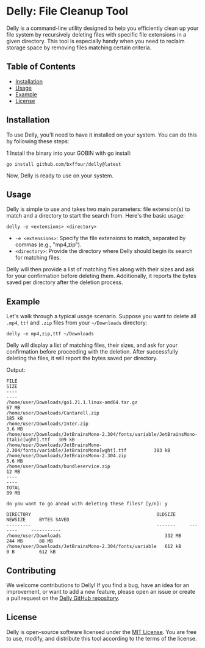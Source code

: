 # Delly: File Cleanup Tool

Delly is a command-line utility designed to help you efficiently clean up your file system by recursively deleting files with specific file extensions in a given directory. This tool is especially handy when you need to reclaim storage space by removing files matching certain criteria.

## Table of Contents

- [Installation](#installation)
- [Usage](#usage)
- [Example](#example)
- [License](#license)

## Installation

To use Delly, you'll need to have it installed on your system. You can do this by following these steps:

1 Install the binary into your GOBIN with go install:

   ```shell
   go install github.com/bxffour/delly@latest
   ```

Now, Delly is ready to use on your system.

## Usage

Delly is simple to use and takes two main parameters: file extension(s) to match and a directory to start the search from. Here's the basic usage:

```shell
delly -e <extensions> <directory>
```

- `-e <extensions>`: Specify the file extensions to match, separated by commas (e.g., "mp4,zip").
- `<directory>`: Provide the directory where Delly should begin its search for matching files.

Delly will then provide a list of matching files along with their sizes and ask for your confirmation before deleting them. Additionally, it reports the bytes saved per directory after the deletion process.

## Example

Let's walk through a typical usage scenario. Suppose you want to delete all `.mp4`, `ttf` and `.zip` files from your `~/Downloads` directory:

```shell
delly -e mp4,zip,ttf ~/Downloads
```

Delly will display a list of matching files, their sizes, and ask for your confirmation before proceeding with the deletion. After successfully deleting the files, it will report the bytes saved per directory.

Output:

```shell
FILE                                                                                  SIZE
----                                                                                  ----
/home/user/Downloads/go1.21.1.linux-amd64.tar.gz                                         67 MB
/home/user/Downloads/Cantarell.zip                                                       185 kB
/home/user/Downloads/Inter.zip                                                           3.6 MB
/home/user/Downloads/JetBrainsMono-2.304/fonts/variable/JetBrainsMono-Italic[wght].ttf   309 kB
/home/user/Downloads/JetBrainsMono-2.304/fonts/variable/JetBrainsMono[wght].ttf          303 kB
/home/user/Downloads/JetBrainsMono-2.304.zip                                             5.6 MB
/home/user/Downloads/bundleservice.zip                                                   12 MB
----                                                                                  ----
TOTAL                                                                                 89 MB

do you want to go ahead with deleting these files? [y/n]: y

DIRECTORY                                              OLDSIZE     NEWSIZE     BYTES SAVED
---------                                              -------     -------     -----------
/home/user/Downloads                                      332 MB      244 MB      88 MB
/home/user/Downloads/JetBrainsMono-2.304/fonts/variable   612 kB      0 B         612 kB
```

## Contributing

We welcome contributions to Delly! If you find a bug, have an idea for an improvement, or want to add a new feature, please open an issue or create a pull request on the [Delly GitHub repository](https://github.com/bxffour/delly).

## License

Delly is open-source software licensed under the [MIT License](LICENSE). You are free to use, modify, and distribute this tool according to the terms of the license.
